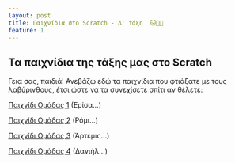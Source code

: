 ```yaml
---
layout: post
title: Παιχνίδια στο Scratch - Δ' τάξη  🐱🧑‍💻
feature: 1
---
```


## Τα παιχνίδια της τάξης μας στο Scratch

Γεια σας, παιδιά!
Ανεβάζω εδώ τα παιχνίδια που φτιάξατε με τους λαβύρινθους, έτσι ώστε να τα συνεχίσετε σπίτι αν θέλετε:

[Παιχνίδι Ομάδας 1](https://scratch.mit.edu/projects/842778226/) (Ερίσα...)  
  
[Παιχνίδι Ομάδας 2](https://scratch.mit.edu/projects/842780501/) (Ρόμι...)  
  
[Παιχνίδι Ομάδας 3](https://scratch.mit.edu/projects/842781349/) (Άρτεμις...)  
  
[Παιχνίδι Ομάδας 4](https://scratch.mit.edu/projects/842781867/) (Δανιήλ...)  